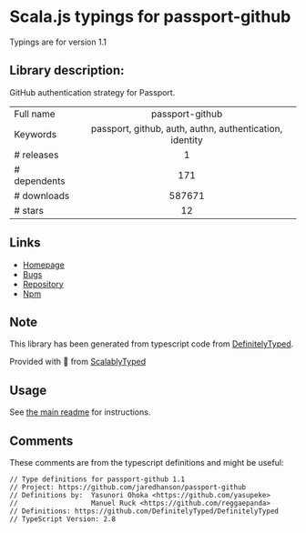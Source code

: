 
# Scala.js typings for passport-github

Typings are for version 1.1

## Library description:
GitHub authentication strategy for Passport.

|                    |                 |
| ------------------ | :-------------: |
| Full name          | passport-github |
| Keywords           | passport, github, auth, authn, authentication, identity |
| # releases         | 1 |
| # dependents       | 171 |
| # downloads        | 587671 |
| # stars            | 12 |

## Links
- [Homepage](https://github.com/jaredhanson/passport-github#readme)
- [Bugs](http://github.com/jaredhanson/passport-github/issues)
- [Repository](https://github.com/jaredhanson/passport-github)
- [Npm](https://www.npmjs.com/package/passport-github)
    


## Note
This library has been generated from typescript code from [DefinitelyTyped](https://definitelytyped.org).

Provided with :purple_heart: from [ScalablyTyped](https://github.com/oyvindberg/ScalablyTyped)

## Usage
See [the main readme](../../readme.md) for instructions.

## Comments

These comments are from the typescript definitions and might be useful:
```
// Type definitions for passport-github 1.1
// Project: https://github.com/jaredhanson/passport-github
// Definitions by:  Yasunori Ohoka <https://github.com/yasupeke>
//                  Manuel Ruck <https://github.com/reggaepanda>
// Definitions: https://github.com/DefinitelyTyped/DefinitelyTyped
// TypeScript Version: 2.8

```

